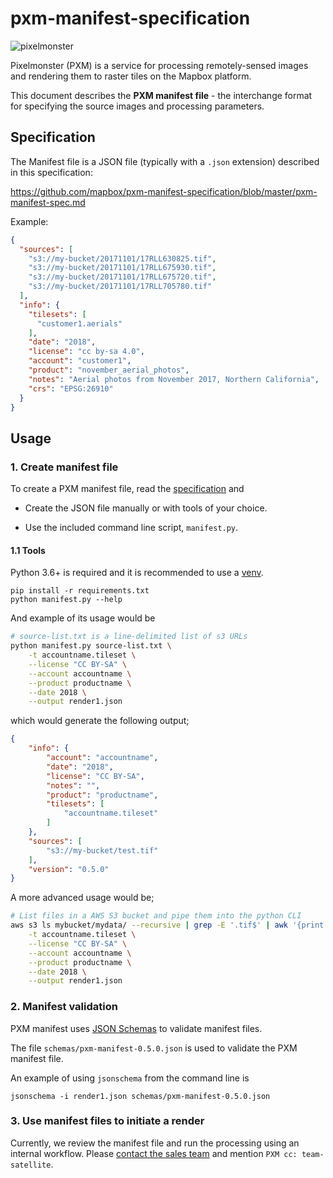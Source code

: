 # pxm-manifest-specification

![pixelmonster](https://cloud.githubusercontent.com/assets/83384/4510319/28472d4a-4b29-11e4-8d02-0efc58ae4e7f.png)

Pixelmonster (PXM) is a service for processing remotely-sensed images and rendering them to raster tiles on the Mapbox platform.

This document describes the **PXM manifest file** - the interchange format for specifying the source images and processing parameters.


## Specification

The Manifest file is a JSON file (typically with a `.json` extension) described in this specification:

https://github.com/mapbox/pxm-manifest-specification/blob/master/pxm-manifest-spec.md

Example:
```json
{
  "sources": [
    "s3://my-bucket/20171101/17RLL630825.tif",
    "s3://my-bucket/20171101/17RLL675930.tif",
    "s3://my-bucket/20171101/17RLL675720.tif",
    "s3://my-bucket/20171101/17RLL705780.tif"
  ],
  "info": {
    "tilesets": [
      "customer1.aerials"
    ],
    "date": "2018",
    "license": "cc by-sa 4.0",
    "account": "customer1",
    "product": "november_aerial_photos",
    "notes": "Aerial photos from November 2017, Northern California",
    "crs": "EPSG:26910"
  }
}
```


## Usage

### 1. Create manifest file

To create a PXM manifest file, read the [specification](https://github.com/mapbox/pxm-manifest-specification/blob/master/pxm-manifest-spec.md) and

* Create the JSON file manually or with tools of your choice.

* Use the included command line script, `manifest.py`.


#### 1.1 Tools

Python 3.6+ is required and it is recommended to use a [venv](https://docs.python.org/3/library/venv.html).

```
pip install -r requirements.txt
python manifest.py --help
```

And example of its usage would be

```bash
# source-list.txt is a line-delimited list of s3 URLs
python manifest.py source-list.txt \
    -t accountname.tileset \
    --license "CC BY-SA" \
    --account accountname \
    --product productname \
    --date 2018 \
    --output render1.json
```

which would generate the following output;

```json
{
    "info": {
        "account": "accountname",
        "date": "2018",
        "license": "CC BY-SA",
        "notes": "",
        "product": "productname",
        "tilesets": [
            "accountname.tileset"
        ]
    },
    "sources": [
        "s3://my-bucket/test.tif"
    ],
    "version": "0.5.0"
}
```

A more advanced usage would be;

```bash
# List files in a AWS S3 bucket and pipe them into the python CLI
aws s3 ls mybucket/mydata/ --recursive | grep -E '.tif$' | awk '{print "s3://mybucket/"$NF}' | python manifest.py \
    -t accountname.tileset \
    --license "CC BY-SA" \
    --account accountname \
    --product productname \
    --date 2018 \
    --output render1.json
```


### 2. Manifest validation

PXM manifest uses [JSON Schemas](http://json-schema.org/) to validate manifest files.

The file `schemas/pxm-manifest-0.5.0.json` is used to validate the PXM manifest file.

An example of using `jsonschema` from the command line is

```
jsonschema -i render1.json schemas/pxm-manifest-0.5.0.json
```

### 3. Use manifest files to initiate a render

Currently, we review the manifest file and run the processing using an internal workflow.
Please [contact the sales team](https://www.mapbox.com/contact/sales/) and mention `PXM cc: team-satellite`.
